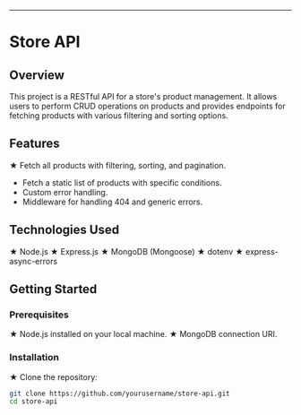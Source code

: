 ---

# Store API

## Overview
This project is a RESTful API for a store's product management. It allows users to perform CRUD operations on products and provides endpoints for fetching products with various filtering and sorting options.

## Features
 ★ Fetch all products with filtering, sorting, and pagination.
 - Fetch a static list of products with specific conditions.
 - Custom error handling.
 - Middleware for handling 404 and generic errors.

## Technologies Used
 ★ Node.js
 ★ Express.js
 ★ MongoDB (Mongoose)
 ★ dotenv
 ★ express-async-errors

## Getting Started

### Prerequisites
 ★ Node.js installed on your local machine.
 ★ MongoDB connection URI.

### Installation
 ★ Clone the repository:
   ```bash
   git clone https://github.com/yourusername/store-api.git
   cd store-api
